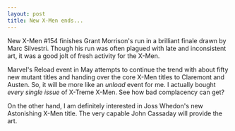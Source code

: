 ```yaml
--- 
layout: post
title: New X-Men ends...
---
```

New X-Men #154 finishes Grant Morrison's run in a brilliant finale drawn by Marc Silvestri.  Though his run was often plagued with late and inconsistent art, it was a good jolt of fresh activity for the X-Men.  

Marvel's Reload event in May attempts to continue the trend with about fifty new mutant titles and handing over the core X-Men titles to Claremont and Austen.  So, it will be more like an _unload_ event for me.  I actually bought _every single issue_ of X-Treme X-Men.  See how bad complacency can get?  

On the other hand, I am definitely interested in Joss Whedon's new Astonishing X-Men title.  The very capable John Cassaday will provide the art.  
